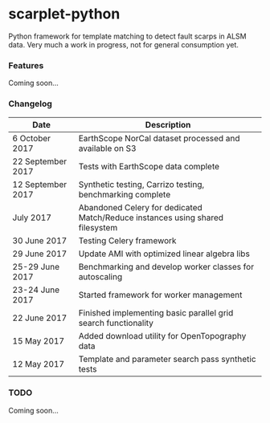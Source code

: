 # scarplet-python
Python framework for template matching to detect fault scarps in ALSM data. Very much a work in progress, not for general consumption yet.

### Features
Coming soon...

### Changelog

Date            | Description
--------------- | -----------
6 October 2017  | EarthScope NorCal dataset processed and available on S3
22 September 2017 | Tests with EarthScope data complete
12 September 2017 | Synthetic testing, Carrizo testing, benchmarking complete
July 2017    | Abandoned Celery for dedicated Match/Reduce instances using shared filesystem
30 June 2017 | Testing Celery framework
29 June 2017 | Update AMI with optimized linear algebra libs
25-29 June 2017 | Benchmarking and develop worker classes for autoscaling
23-24 June 2017 | Started framework for worker management
22 June 2017    | Finished implementing basic parallel grid search functionality 
15 May 2017     | Added download utility for OpenTopography data
12 May 2017     | Template and parameter search pass synthetic tests

### TODO
Coming soon...
